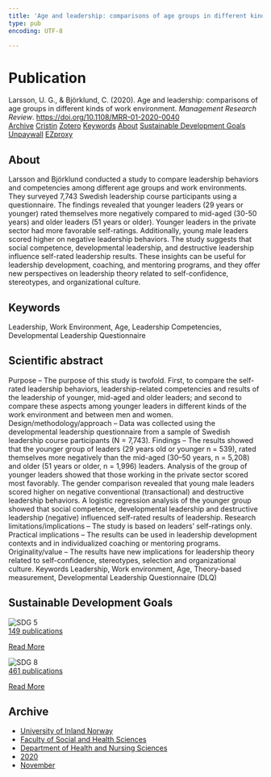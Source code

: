 ```yaml
---
title: 'Age and leadership: comparisons of age groups in different kinds of work environment'
type: pub
encoding: UTF-8

---
```

<h1>Publication</h1>
<article id="csl-bib-container-ZRTY487N" class="csl-bib-container">
  <div class="csl-bib-body"> <div class="csl-entry">Larsson, U. G., &#38; Björklund, C. (2020). Age and leadership: comparisons of age groups in different kinds of work environment. <i>Management Research Review</i>. <a href="https://doi.org/10.1108/MRR-01-2020-0040">https://doi.org/10.1108/MRR-01-2020-0040</a></div> </div>
  <div class="csl-bib-buttons">
    <a href="#taxonomy-article-ZRTY487N" alt="archive" class="csl-bib-button">Archive</a>
    <a href="https://app.cristin.no/results/show.jsf?id=1845390" alt="Cristin" class="csl-bib-button">Cristin</a>
    <a href="http://zotero.org/groups/5881554/items/ZRTY487N" alt="Zotero" class="csl-bib-button">Zotero</a>
    <a href="#keywords-article-ZRTY487N" alt="keywords" class="csl-bib-button">Keywords</a>
    <a href="#about-article-ZRTY487N" alt="about_pub" class="csl-bib-button">About</a>
    <a href="#sdg-article-ZRTY487N" alt="sdg" class="csl-bib-button">Sustainable Development Goals</a>
    <a href="https://www.emerald.com/insight/content/doi/10.1108/MRR-01-2020-0040/full/pdf?title=age-and-leadership-comparisons-of-age-groups-in-different-kinds-of-work-environment" alt="Unpaywall" class="csl-bib-button">Unpaywall</a>
    <a href="https://www.emerald.com/insight/content/doi/10.1108/MRR-01-2020-0040/full/pdf?title=age-and-leadership-comparisons-of-age-groups-in-different-kinds-of-work-environment" alt="EZproxy" class="csl-bib-button">EZproxy</a>
  </div>
  <div id="csl-bib-meta-container-ZRTY487N"></div>
</article>
<div id="csl-bib-meta-ZRTY487N" class="csl-bib-meta">
  <article id="about-article-ZRTY487N" class="about_pub-article">
    <h1>About</h1>
    Larsson and Björklund conducted a study to compare leadership behaviors and competencies among different age groups and work environments. They surveyed 7,743 Swedish leadership course participants using a questionnaire. The findings revealed that younger leaders (29 years or younger) rated themselves more negatively compared to mid-aged (30-50 years) and older leaders (51 years or older). Younger leaders in the private sector had more favorable self-ratings. Additionally, young male leaders scored higher on negative leadership behaviors. The study suggests that social competence, developmental leadership, and destructive leadership influence self-rated leadership results. These insights can be useful for leadership development, coaching, and mentoring programs, and they offer new perspectives on leadership theory related to self-confidence, stereotypes, and organizational culture.
  </article>
  <article id="keywords-article-ZRTY487N" class="keywords-article">
    <h1>Keywords</h1>
    Leadership, Work Environment, Age, Leadership Competencies, Developmental Leadership Questionnaire
  </article>
  <article id="abstract-article-ZRTY487N" class="abstract-article">
    <h1>Scientific abstract</h1>
    Purpose – The purpose of this study is twofold. First, to compare the self-rated leadership behaviors, 
leadership-related competencies and results of the leadership of younger, mid-aged and older leaders; and 
second to compare these aspects among younger leaders in different kinds of the work environment and 
between men and women. 
Design/methodology/approach – Data was collected using the developmental leadership questionnaire 
from a sample of Swedish leadership course participants (N = 7,743). 
Findings – The results showed that the younger group of leaders (29 years old or younger n = 539), rated 
themselves more negatively than the mid-aged (30–50 years, n = 5,208) and older (51 years or older, n = 1,996) 
leaders. Analysis of the group of younger leaders showed that those working in the private sector scored most 
favorably. The gender comparison revealed that young male leaders scored higher on negative conventional 
(transactional) and destructive leadership behaviors. A logistic regression analysis of the younger group 
showed that social competence, developmental leadership and destructive leadership (negative) influenced 
self-rated results of leadership. 
Research limitations/implications – The study is based on leaders’ self-ratings only. 
Practical implications – The results can be used in leadership development contexts and in 
individualized coaching or mentoring programs. 
Originality/value – The results have new implications for leadership theory related to self-confidence, 
stereotypes, selection and organizational culture. 
Keywords Leadership, Work environment, Age, Theory-based measurement, 
Developmental Leadership Questionnaire (DLQ)
  </article>
  <article id="sdg-article-ZRTY487N" class="sdg-article">
    <h1>Sustainable Development Goals</h1>
    <div class="sdg-container"><div id="sdg5" class="sdg">
        <img src="{{< params subfolder >}}images/sdg/sdg05_en.png" class="image" alt="SDG 5">
        <div class="sdg-overlay">
          <a href="/en/archive/?key=?sdg=5#archive" class="sdg-publication-count"><span>149</span> publications</a>
          <p><a href="https://sdgs.un.org/goals/goal5" class="sdg-read-more">Read More</a></p>
        </div>
      </div> <div id="sdg8" class="sdg">
        <img src="{{< params subfolder >}}images/sdg/sdg08_en.png" class="image" alt="SDG 8">
        <div class="sdg-overlay">
          <a href="/en/archive/?key=?sdg=8#archive" class="sdg-publication-count"><span>461</span> publications</a>
          <p><a href="https://sdgs.un.org/goals/goal8" class="sdg-read-more">Read More</a></p>
        </div>
      </div></div>
  </article>
  <article id="taxonomy-article-ZRTY487N" class="taxonomy-article">
    <h1>Archive</h1>
    <ul>
      <li>
        <a href="/en/archive/?key=3DCRN523">University of Inland Norway</a>
      </li>
      <li>
        <a href="/en/archive/?key=IDKFS3MX">Faculty of Social and Health Sciences</a>
      </li>
      <li>
        <a href="/en/archive/?key=GTV4ECMZ">Department of Health and Nursing Sciences</a>
      </li>
      <li>
        <a href="/en/archive/?key=LNJIKLR2">2020</a>
      </li>
      <li>
        <a href="/en/archive/?key=R767SBHX">November</a>
      </li>
    </ul>
  </article>
</div>

